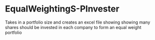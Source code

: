 # EqualWeightingS-PInvester
Takes in a portfolio size and creates an excel file showing showing many shares should be invested in each company to form an equal weight portfolio
